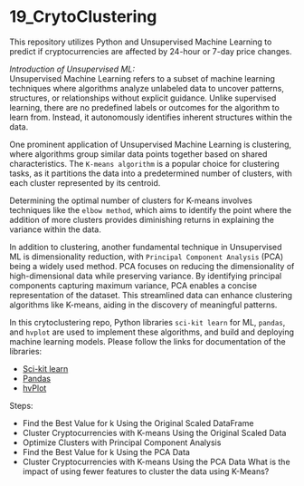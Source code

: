 # 19_CrytoClustering
This repository utilizes Python and Unsupervised Machine Learning to predict if cryptocurrencies are affected by 24-hour or 7-day price changes.

*Introduction of Unsupervised ML:*  
Unsupervised Machine Learning refers to a subset of machine learning techniques where algorithms analyze unlabeled data to uncover patterns, structures, or relationships without explicit guidance. Unlike supervised learning, there are no predefined labels or outcomes for the algorithm to learn from. Instead, it autonomously identifies inherent structures within the data.

One prominent application of Unsupervised Machine Learning is clustering, where algorithms group similar data points together based on shared characteristics. The `K-means algorithm` is a popular choice for clustering tasks, as it partitions the data into a predetermined number of clusters, with each cluster represented by its centroid.

Determining the optimal number of clusters for K-means involves techniques like the `elbow method`, which aims to identify the point where the addition of more clusters provides diminishing returns in explaining the variance within the data.

In addition to clustering, another fundamental technique in Unsupervised ML is dimensionality reduction, with `Principal Component Analysis` (PCA) being a widely used method. PCA focuses on reducing the dimensionality of high-dimensional data while preserving variance. By identifying principal components capturing maximum variance, PCA enables a concise representation of the dataset. This streamlined data can enhance clustering algorithms like K-means, aiding in the discovery of meaningful patterns. 

In this crytoclustering repo, Python libraries `sci-kit learn` for ML, `pandas`, and `hvplot` are used to implement these algorithms, and build and deploying machine learning models. Please follow the links for documentation of the libraries:  
- [Sci-kit learn](https://scikit-learn.org/stable/user_guide.html)
- [Pandas](https://pandas.pydata.org/docs/user_guide/index.html)
- [hvPlot](https://hvplot.holoviz.org/user_guide/index.html)

Steps:
- Find the Best Value for k Using the Original Scaled DataFrame
- Cluster Cryptocurrencies with K-means Using the Original Scaled Data
- Optimize Clusters with Principal Component Analysis
- Find the Best Value for k Using the PCA Data
- Cluster Cryptocurrencies with K-means Using the PCA Data
What is the impact of using fewer features to cluster the data using K-Means?
